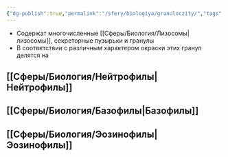 ```yaml
---
{"dg-publish":true,"permalink":"/sfery/biologiya/granuloczity/","tags":["Анатомия"]}
---
```


- Содержат многочисленные [[Сферы/Биология/Лизосомы\|лизосомы]], секреторные пузырьки и гранулы
- В соответствии с различным характером окраски этих гранул делятся на
## [[Сферы/Биология/Нейтрофилы\|Нейтрофилы]]
## [[Сферы/Биология/Базофилы\|Базофилы]]
## [[Сферы/Биология/Эозинофилы\|Эозинофилы]]